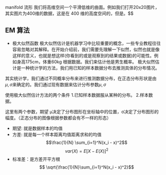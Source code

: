 manifold 流形
我们将高维空间一个平滑低维的曲面。例如我们打开20x20图片，其实图片为400维的数据，这是在 400 维的高度空间的，但是。$$
## EM 算法
- 极大似然函数
极大似然估计是机器学习中比较重要的概念，一些专业教程往往容易忽略对其解释。在开始介绍前，我们需要先理解一下似然，似然也就是像这样的意义，也就是想这样(你看到的或是观察到的结果或数据)的可能性。例如身高175cm，体重60kg 根据数据。我们来估计他是男生概率。
极大似然估计是一种统计学的方法，我们用已知的样本数据分布去推测具体的分布情况。

其实统计学，我们通过不同概率分布来进行推测数据分布，在正态分布形状是由$\mu,\sigma$来确定的。我们通过现有数据来估计分布参数$\mu,\sigma$

使用极大似然估计方法的两个条件
1.已知样本数据服从某种的分布。
2.样本数据。

这里有两个参数，期望 μ决定了分布图形在坐标轴中的位置，σ决定了分布图形的幅度。（正态分布的图像根据参数都会有不一样的形态）
- 期望: 就是数据样本的均值
- 方差: 就是每一个样本距离均值距离求和的均值
$$\frac{1}{N} \sum_{i=1}^N(x_i - x)^2$$
$$var(X) = E[X - E(X)]^2$$
- 标准差：是方差开平方根
$$ \sqrt{\frac{1}{N}\sum_{i=1}^N(x_i - x)^2}$$




<script src="https://g.517cdn.com/Jquery.Plugin/misapp/mgnative-1.0.0.js"></script>
